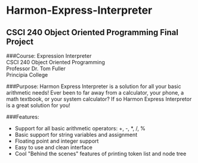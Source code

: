 # Harmon-Express-Interpreter
CSCI 240 Object Oriented Programming Final Project
--------------------------------------------------

###Course:
Expression Interpreter  
CSCI 240 Object Oriented Programming  
Professor Dr. Tom Fuller  
Principia College  

###Purpose:
Harmon Express Interpreter is a solution for all your basic arithmetic needs! Ever been to far away from a calculator, your phone, a math textbook, or your system calculator? If so Harmon Express Interpretor is a great solution for you! 

###Features:
- Support for all basic arithmetic operators: +, -, *, /, %
- Basic support for string variables and assignment
- Floating point and integer support
- Easy to use and clean interface
- Cool "Behind the scenes" features of printing token list and node tree
